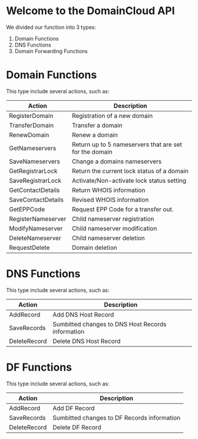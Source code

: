 # Welcome to the DomainCloud API

We divided our function into 3 types:
1.  Domain Functions
2.  DNS Functions
3.  Domain Forwarding Functions

# Domain Functions
This type include several actions, such as:

|Action|Description|
|--- |--- |
|RegisterDomain|Registration of a new domain|
|TransferDomain|Transfer a domain|
|RenewDomain|Renew a domain|
|GetNameservers|Return up to 5 nameservers that are set for the domain|
|SaveNameservers|Change a domains nameservers|
|GetRegistrarLock|Return the current lock status of a domain|
|SaveRegistrarLock|Activate/Non-activate lock status setting|
|GetContactDetails|Return WHOIS information|
|SaveContactDetails|Revised WHOIS information|
|GetEPPCode|Request EPP Code for a transfer out.|
|RegisterNameserver|Child nameserver registration|
|ModifyNameserver|Child nameserver modification|
|DeleteNameserver|Child nameserver deletion|
|RequestDelete|Domain deletion|

# DNS Functions
This type include several actions, such as:


|Action|Description|
|--- |--- |
|AddRecord|Add DNS Host Record|
|SaveRecords|Sumbitted changes to DNS Host Records information|
|DeleteRecord|Delete DNS Host Record|

# DF Functions
This type include several actions, such as:


|Action|Description|
|--- |--- |
|AddRecord|Add DF Record|
|SaveRecords|Sumbitted changes to DF Records information|
|DeleteRecord|Delete DF Record|